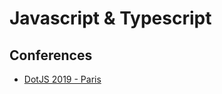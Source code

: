 # Javascript & Typescript

## Conferences

- [DotJS 2019 - Paris](https://www.dotconferences.com/conference/dotjs-2019)
